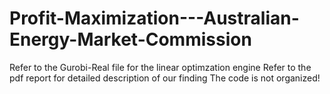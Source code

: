 # Profit-Maximization---Australian-Energy-Market-Commission
Refer to the Gurobi-Real file for the linear optimzation engine
Refer to the pdf report for detailed description of our finding
The code is not organized!
